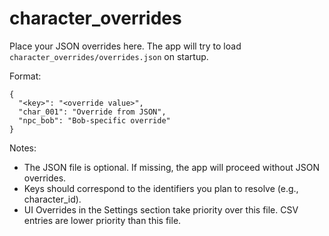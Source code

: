 # character_overrides

Place your JSON overrides here. The app will try to load `character_overrides/overrides.json` on startup.

Format:

```
{
  "<key>": "<override value>",
  "char_001": "Override from JSON",
  "npc_bob": "Bob-specific override"
}
```

Notes:
- The JSON file is optional. If missing, the app will proceed without JSON overrides.
- Keys should correspond to the identifiers you plan to resolve (e.g., character_id).
- UI Overrides in the Settings section take priority over this file. CSV entries are lower priority than this file.
